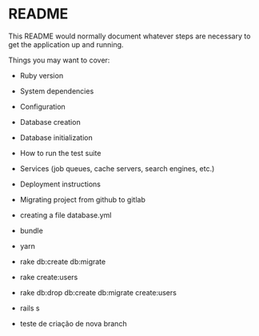# README

This README would normally document whatever steps are necessary to get the
application up and running.

Things you may want to cover:

* Ruby version

* System dependencies

* Configuration

* Database creation

* Database initialization

* How to run the test suite

* Services (job queues, cache servers, search engines, etc.)

* Deployment instructions

* Migrating project from github to gitlab

* creating a file database.yml

* bundle

* yarn

* rake db:create db:migrate

* rake create:users

* rake db:drop db:create db:migrate create:users

* rails s

* teste de criação de nova branch